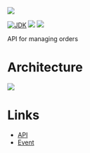 [![](https://github.com/wutsi/wutsi-order-server/actions/workflows/master.yml/badge.svg)](https://github.com/wutsi/wutsi-order-server/actions/workflows/master.yml)

[![JDK](https://img.shields.io/badge/jdk-11-brightgreen.svg)](https://jdk.java.net/11/)
[![](https://img.shields.io/badge/maven-3.6-brightgreen.svg)](https://maven.apache.org/download.cgi)
![](https://img.shields.io/badge/language-kotlin-blue.svg)

API for managing orders

# Architecture

![](https://www.plantuml.com/plantuml/png/PO_12eCm38RlUOeVT-uUm8Fu2ZkEqKErOGYrbJPLXlZkAvkCpLr2ykVB_vCsYOcIHqTqMxAaGKtcCR8NZNE3I-RCDNP9yLng8kh3E0LVUeHeEMBzKdQNrqBZT6NdmaAmHand4gEoNRKIVZXbEqtOYDw1K0SNEinADV_t6z61-a1z2NVXhb4ZSk8u6nc2fvQzBPy_0G00)

# Links

- [API](https://wutsi.github.io/wutsi-order-server/api/)
- [Event](docs/Event.md)
